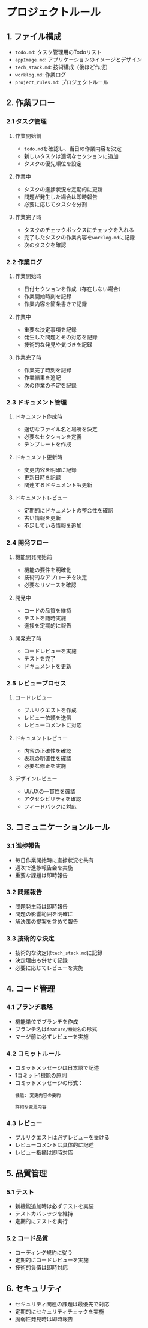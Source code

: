 # プロジェクトルール

## 1. ファイル構成
- `todo.md`: タスク管理用のTodoリスト
- `appImage.md`: アプリケーションのイメージとデザイン
- `tech_stack.md`: 技術構成（後ほど作成）
- `worklog.md`: 作業ログ
- `project_rules.md`: プロジェクトルール

## 2. 作業フロー
### 2.1 タスク管理
1. 作業開始前
   - `todo.md`を確認し、当日の作業内容を決定
   - 新しいタスクは適切なセクションに追加
   - タスクの優先順位を設定

2. 作業中
   - タスクの進捗状況を定期的に更新
   - 問題が発生した場合は即時報告
   - 必要に応じてタスクを分割

3. 作業完了時
   - タスクのチェックボックスにチェックを入れる
   - 完了したタスクの作業内容を`worklog.md`に記録
   - 次のタスクを確認

### 2.2 作業ログ
1. 作業開始時
   - 日付セクションを作成（存在しない場合）
   - 作業開始時刻を記録
   - 作業内容を箇条書きで記録

2. 作業中
   - 重要な決定事項を記録
   - 発生した問題とその対応を記録
   - 技術的な発見や気づきを記録

3. 作業完了時
   - 作業完了時刻を記録
   - 作業結果を追記
   - 次の作業の予定を記録

### 2.3 ドキュメント管理
1. ドキュメント作成時
   - 適切なファイル名と場所を決定
   - 必要なセクションを定義
   - テンプレートを作成

2. ドキュメント更新時
   - 変更内容を明確に記録
   - 更新日時を記録
   - 関連するドキュメントも更新

3. ドキュメントレビュー
   - 定期的にドキュメントの整合性を確認
   - 古い情報を更新
   - 不足している情報を追加

### 2.4 開発フロー
1. 機能開発開始前
   - 機能の要件を明確化
   - 技術的なアプローチを決定
   - 必要なリソースを確認

2. 開発中
   - コードの品質を維持
   - テストを随時実施
   - 進捗を定期的に報告

3. 開発完了時
   - コードレビューを実施
   - テストを完了
   - ドキュメントを更新

### 2.5 レビュープロセス
1. コードレビュー
   - プルリクエストを作成
   - レビュー依頼を送信
   - レビューコメントに対応

2. ドキュメントレビュー
   - 内容の正確性を確認
   - 表現の明確性を確認
   - 必要な修正を実施

3. デザインレビュー
   - UI/UXの一貫性を確認
   - アクセシビリティを確認
   - フィードバックに対応

## 3. コミュニケーションルール
### 3.1 進捗報告
- 毎日作業開始時に進捗状況を共有
- 週次で進捗報告会を実施
- 重要な課題は即時報告

### 3.2 問題報告
- 問題発生時は即時報告
- 問題の影響範囲を明確に
- 解決策の提案を含めて報告

### 3.3 技術的な決定
- 技術的な決定は`tech_stack.md`に記録
- 決定理由も併せて記録
- 必要に応じてレビューを実施

## 4. コード管理
### 4.1 ブランチ戦略
- 機能単位でブランチを作成
- ブランチ名は`feature/機能名`の形式
- マージ前に必ずレビューを実施

### 4.2 コミットルール
- コミットメッセージは日本語で記述
- 1コミット1機能の原則
- コミットメッセージの形式：
  ```
  機能: 変更内容の要約
  
  詳細な変更内容
  ```

### 4.3 レビュー
- プルリクエストは必ずレビューを受ける
- レビューコメントは具体的に記述
- レビュー指摘は即時対応

## 5. 品質管理
### 5.1 テスト
- 新機能追加時は必ずテストを実装
- テストカバレッジを維持
- 定期的にテストを実行

### 5.2 コード品質
- コーディング規約に従う
- 定期的にコードレビューを実施
- 技術的負債は即時対応

## 6. セキュリティ
- セキュリティ関連の課題は最優先で対応
- 定期的にセキュリティチェックを実施
- 脆弱性発見時は即時報告 